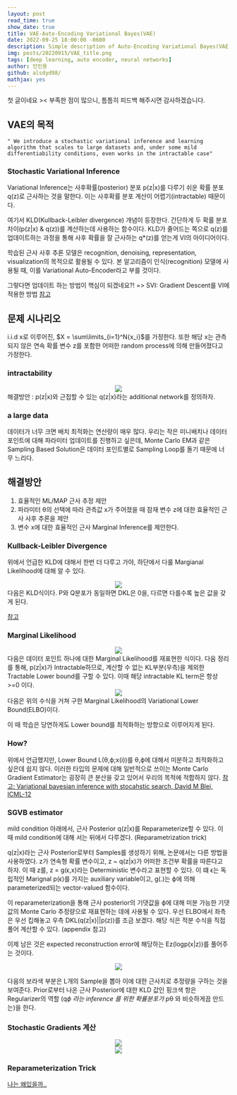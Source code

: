 ```yaml
---
layout: post
read_time: true
show_date: true
title: VAE-Auto-Encoding Variational Bayes(VAE)
date: 2022-09-25 18:00:00 -0600
description: Simple description of Auto-Encoding Variational Bayes(VAE)
img: posts/20220915/VAE_title.png
tags: [deep learning, auto encoder, neural networks]
author: 안민용
github: alsdyd98/
mathjax: yes
---
```


첫 글이네요 >< 부족한 점이 많으니, 틈틈히 피드백 해주시면 감사하겠습니다.

## VAE의 목적

    " We introduce a stochastic variational inference and learning algorithm that scales to large datasets and, under some mild differentiability conditions, even works in the intractable case"

### Stochastic Variational Inference

Variational Inference는 사후확률(posterior) 분포 p(z|x)를 다루기 쉬운 확률 분포 q(z)로 근사하는 것을 말한다. 이는 사후확률 분포 계산이 어렵기(intractable) 때문이다.

여기서 KLD(Kullback-Leibler divergence) 개념이 등장한다. 간단하게 두 확률 분포 차이(p(z|x) & q(z))를 계산하는데 사용하는 함수이다. KLD가 줄어드는 쪽으로 q(z)를 업데이트하는 과정을 통해 사후 확률을 잘 근사하는 q\*(z)를 얻는게 VI의 아이디어이다.

학습된 근사 사후 추론 모델은 recognition, denoising, representation, visualization의 목적으로 활용될 수 있다. 본 알고리즘이 인식(recognition) 모델에 사용될 때, 이를 Variational Auto-Encoder라고 부를 것이다.

그렇다면 업데이트 하는 방법이 핵심이 되겠네요?! => SVI: Gradient Descent를 VI에 적용한 방법
[참고](https://ratsgo.github.io/generative%20model/2017/12/19/vi/)

## 문제 시나리오

i.i.d x로 이루어진, $X = \sum\limits_{i=1}^N{x_i}$를 가정한다. 또한 해당 x는 관측되지 않은 연속 확률 변수 z를 포함한 어떠한 random process에 의해 만들어졌다고 가정한다.

### intractability

<center><img src='./assets/img/posts/20220915/intractable.jpeg'></center>
해결방안 : p(z|x)와 근접할 수 있는 q(z|x)라는 additional network를 정의하자.

### a large data

데이터가 너무 크면 배치 최적화는 연산량이 매우 많다. 우리는 작은 미니배치나 데이터포인트에 대해 파라미터 업데이트를 진행하고 싶은데, Monte Carlo EM과 같은 Sampling Based Solution은 데이터 포인트별로 Sampling Loop를 돌기 때문에 너무 느리다.

## 해결방안

1. 효율적인 ML/MAP 근사 추정 제안
2. 파라미터 θ의 선택에 따라 관측값 x가 주어졌을 때 잠재 변수 z에 대한 효율적인 근사 사후 추론을 제안
3. 변수 x에 대한 효율적인 근사 Marginal Inference를 제안한다.

### Kullback-Leibler Divergence

위에서 언급한 KLD에 대해서 한번 더 다루고 가야, 하단에서 다룰 Margianal Likelihood에 대해 알 수 있다.

<center><img src='./assets/img/posts/20220915/KLD.jpeg'></center>
다음은 KLD식이다. P와 Q분포가 동일하면 DKL은 0을, 다르면 다를수록 높은 값을 갖게 된다.

[참고](https://greeksharifa.github.io/bayesian_statistics/2020/07/14/Variational-Inference/)

### Marginal Likelihood

<center><img src='./assets/img/posts/20220915/ELBO.png'></center>
다음은 데이터 포인트 하나에 대한 Marginal Likelihood를 재표현한 식이다.
다음 정리를 통해, p(z|x)가 Intractable하므로, 계산할 수 없는 KL부분(우측)을 제외한 Tractable Lower bound를 구할 수 있다.
이때 해당 intractable KL term은 항상 >=0 이다.

<center><img src='./assets/img/posts/20220915/trainable_state.jpeg'></center>
다음은 위의 수식을 거쳐 구한 Marginal Likelihood의 Variational Lower Bound(ELBO)이다.

이 때 학습은 당연하게도 Lower bound를 최적화하는 방향으로 이루어지게 된다.

### How?

위에서 언급했지만, Lower Bound L(θ,ϕ;x(i))를 θ,ϕ에 대해서 미분하고 최적화하고 싶은데 쉽지 않다.
이러한 타입의 문제에 대해 일반적으로 쓰이는 Monte Carlo Gradient Estimator는 굉장히 큰 분산을 갖고 있어서 우리의 목적에 적합하지 않다.
[참고: Variational bayesian inference with stocahstic search, David M Blei, ICML-12](https://icml.cc/2012/papers/687.pdf)

### SGVB estimator

mild condition 아래에서, 근사 Posterior q(z|x)를 Reparameterize할 수 있다. 이 때 mild condition에 대해 서는 뒤에서 다루겠다. (Reparametrization trick)

q(z|x)라는 근사 Posterior로부터 Samples를 생성하기 위해, 논문에서는 다른 방법을 사용하였다. z가 연속형 확률 변수이고, z ~ q(z|x)가 어떠한 조건부 확률을 따른다고 하자. 이 때 z를, z = g(ϵ,x)라는 Deterministic 변수라고 표현할 수 있다.
이 떄 ϵ는 독립적인 Marignal p(ϵ)를 가지는 auxiliary variable이고, g(.)는 ϕ에 의해 parameterized되는 vector-valued 함수이다.

이 reparameterization을 통해 근사 posterior의 기댓값을 ϕ에 대해 미분 가능한 기댓값의 Monte Carlo 추정량으로 재표현하는 데에 사용될 수 있다.
우선 ELBO에서 좌측은 우선 킵해놓고 우측 DKL(q(z|x)||p(z))를 조금 보겠다. 해당 식은 적분 수식을 직접 풀어 계산할 수 있다. (appendix 참고)

이제 남은 것은 expected reconstruction error에 해당하는 Ez(logp(x|z))를 풀어주는 것이다.

<center><img src='./assets/img/posts/20220915/SGVB.png'></center>

다음의 보라색 부분은 L개의 Sample을 뽑아 이에 대한 근사치로 추정량을 구하는 것을 보여준다.
Prior로부터 나온 근사 Posterior에 대한 KLD 값인 핑크색 항은 Regularizer의 역할 (q*ϕ 라는 inference 를 위한 확률분포가 p*θ 와 비슷하게끔 만드는)을 한다.

### Stochastic Gradients 계산

<center><img src='./assets/img/posts/20220915/stoachastic.jpeg'></center>
<center><img src='./assets/img/posts/20220915/LM.jpg'></center>

### Reparameterization Trick

[나는 왜있을까..](https://jaejunyoo.blogspot.com/2017/05/auto-encoding-variational-bayes-vae-3.html)
